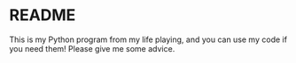 README
=======

This is my Python program from my life playing, and you can use my code if you need them! Please give me some advice.

